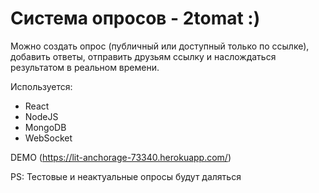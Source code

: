 # Система опросов - 2tomat :)

Можно создать опрос (публичный или доступный только по ссылке), добавить ответы, отправить друзьям ссылку и наслождаться результатом в реальном времени.

Используется:
- React
- NodeJS
- MongoDB
- WebSocket

DEMO (https://lit-anchorage-73340.herokuapp.com/)

PS: Тестовые и неактуальные опросы будут даляться